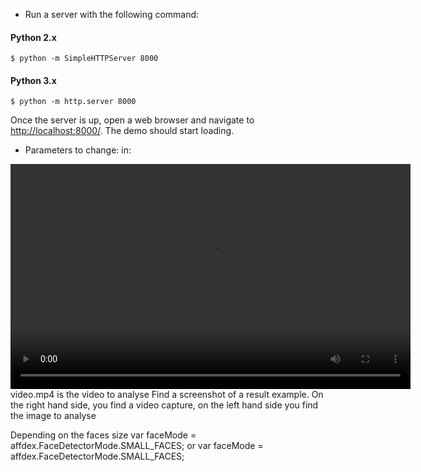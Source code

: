 
* Run a server with the following command:
	
#### Python 2.x

```
$ python -m SimpleHTTPServer 8000 
```

#### Python 3.x

```
$ python -m http.server 8000 
```

Once the server is up, open a web browser and navigate to [http://localhost:8000/](http://localhost:8000/). The demo should start loading.


* Parameters to change:
in:
<video id="video" width="640" height="360" preload controls>
      <source src="video.mp4" />
</video>
video.mp4 is the video to analyse 
Find a screenshot of a result example.
On the right hand side, you find a video capture, on the left hand side you find the image to analyse

Depending on the faces size
var faceMode = affdex.FaceDetectorMode.SMALL_FACES; or var faceMode = affdex.FaceDetectorMode.SMALL_FACES;
